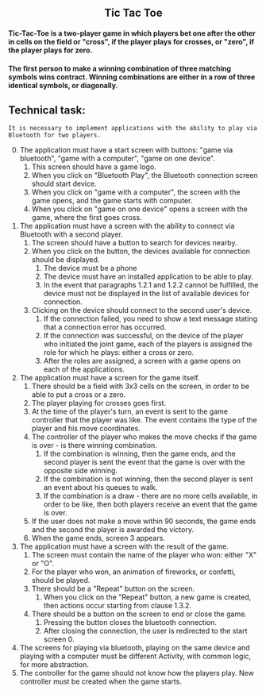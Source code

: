 <h2 align="center">Tic Tac Toe</h2>
<h4>Tic-Tac-Toe is a two-player game in which players bet one after the other in
cells on the field or "cross", if the player plays for crosses, or "zero", if the player
plays for zero. </h4>
<h4>The first person to make a winning combination of three matching symbols wins
contract. Winning combinations are either in a row of three identical symbols, or diagonally. </h4>

## Technical task:
    It is necessary to implement applications with the ability to play via Bluetooth for two players.

0. The application must have a start screen with buttons: "game via bluetooth", "game with a
   computer", "game on one device".
    1. This screen should have a game logo.
    2. When you click on "Bluetooth Play", the Bluetooth connection screen should start
       device.
    3. When you click on "game with a computer", the screen with the game opens, and the game starts
       with
       computer.
    4. When you click on "game on one device" opens a screen with the game, where the first goes
       cross.
1. The application must have a screen with the ability to connect via Bluetooth with a second
   player.
    1. The screen should have a button to search for devices nearby.
    2. When you click on the button, the devices available for connection should be displayed.
        1. The device must be a phone
        2. The device must have an installed application to be able to play.
        3. In the event that paragraphs 1.2.1 and 1.2.2 cannot be fulfilled, the device must not
           be displayed in the list of available devices for connection.
    3. Clicking on the device should connect to the second user's device.
        1. If the connection failed, you need to show a text message stating
           that a connection error has occurred.
        2. If the connection was successful, on the device of the player who initiated the joint
           game, each of the players is assigned the role for which he plays: either a cross or
           zero.
        3. After the roles are assigned, a screen with a game opens on each of the applications.
2. The application must have a screen for the game itself.
    1. There should be a field with 3x3 cells on the screen, in order to be able to put a cross or a
       zero.
    2. The player playing for crosses goes first.
    3. At the time of the player's turn, an event is sent to the game controller that the player was
       like.
       The event contains the type of the player and his move coordinates.
    4. The controller of the player who makes the move checks if the game is over - is there
       winning combination.
        1. If the combination is winning, then the game ends, and the second player is sent
           the event that the game is over with the opposite side winning.
        2. If the combination is not winning, then the second player is sent an event about his
           queues to walk.
        3. If the combination is a draw - there are no more cells available, in order to be like,
           then both players receive an event that the game is over.
    5. If the user does not make a move within 90 seconds, the game ends and the second
       the player is awarded the victory.
    6. When the game ends, screen 3 appears.
3. The application must have a screen with the result of the game.
    1. The screen must contain the name of the player who won: either "X" or "O".
    2. For the player who won, an animation of fireworks, or confetti, should be played.
    3. There should be a "Repeat" button on the screen.
        1. When you click on the "Repeat" button, a new game is created, then actions occur starting
           from
           clause 1.3.2.
    4. There should be a button on the screen to end or close the game.
        1. Pressing the button closes the bluetooth connection.
        2. After closing the connection, the user is redirected to the start screen 0.
4. The screens for playing via bluetooth, playing on the same device and playing with a computer
   must be different
   Activity, with common logic, for more abstraction.
5. The controller for the game should not know how the players play. New controller
   must be created when the game starts.